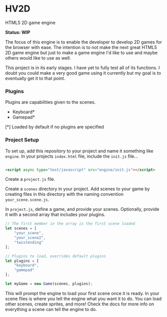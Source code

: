 # HV2D

HTML5 2D game engine

**Status: WIP**

The focus of this engine is to enable the developer to develop 2D games for the browser with ease. The intention is to
not make the next great HTML5 2D game engine but just to make a game engine I'd like to use and maybe others would like
to use as well.

This project is in its early stages. I have yet to fully test all of its functions. I doubt you could make a very good game using it currently but my goal is to eventually get it to that point. 

### Plugins

Plugins are capabilities given to the scenes.

- Keyboard*
- Gamepad*

[*] Loaded by default if no plugins are specified

### Project Setup

To set up, add this repository to your project and name it something like `engine`. In your projects `index.html` file,
include the `init.js` file...

```html

<script async type="text/javascript" src="engine/init.js"></script>
```

Create a `project.js` file.

Create a `scenes` directory in your project. Add scenes to your game by creating files in this directory with the naming
convention `your_scene.scene.js`.

In `project.js`, define a game, and provide your scenes. Optionally, provide it with a second array that includes your
plugins.

```js
// The first member in the array is the first scene loaded
let scenes = [
	"your_scene",
	"your_scene2",
	"twistending"
];

// Plugins to load, overrides default plugins
let plugins = [
	"keyboard",
	"gamepad"
];

let myGame = new Game(scenes, plugins);
```

This will prompt the engine to load your first scene once it is ready. In your scene files is where you tell the engine
what you want it to do. You can load other scenes, create sprites, and more! Check the docs for more info on everything
a scene can tell the engine to do.
